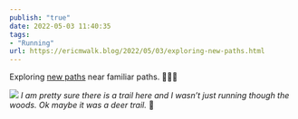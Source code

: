 ```yaml
---
publish: "true"
date: 2022-05-03 11:40:35
tags:
- "Running"
url: https://ericmwalk.blog/2022/05/03/exploring-new-paths.html
---
```

Exploring [new paths](http://www.strava.com/activities/7081616646) near familiar paths. 🏃🏻‍♂️

![](https://ericmwalk.blog/uploads/2022/3c9e6dc83a.jpg)
*I am pretty sure there is a trail here and I wasn’t just running though the woods. Ok maybe it was a deer trail.* 🦌